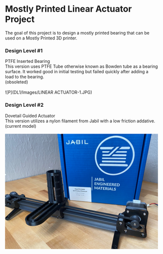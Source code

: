 # Mostly Printed Linear Actuator Project

The goal of this project is to design a mostly printed bearing that can be used on a Mostly Printed 3D printer.

### Design Level #1
PTFE Inserted Bearing<br/>
This version uses PTFE Tube otherwise known as Bowden tube as a bearing surface.  It worked good in initial testing but failed quickly after adding a load to the bearing. <br/>
(obsoleted)<br/>
<br/>
![P](DL1/Images/LINEAR ACTUATOR-1.JPG)

### Design Level #2<br/>
Dovetail Guided Actuator<br/>
This version utilizes a nylon filament from Jabil with a low friction addative.<br/>
(current model)<br/>
<br/>
![P](DL2/Images/ACTUATOR-LOAD-2.jpg)
